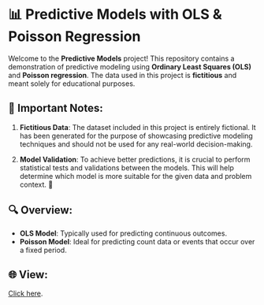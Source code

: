 # 📊 Predictive Models with OLS & Poisson Regression

Welcome to the **Predictive Models** project! This repository contains a demonstration of predictive modeling using **Ordinary Least Squares (OLS)** and **Poisson regression**. The data used in this project is **fictitious** and meant solely for educational purposes.

## 🚨 Important Notes:
1. **Fictitious Data**: The dataset included in this project is entirely fictional. It has been generated for the purpose of showcasing predictive modeling techniques and should not be used for any real-world decision-making.

2. **Model Validation**: To achieve better predictions, it is crucial to perform statistical tests and validations between the models. This will help determine which model is more suitable for the given data and problem context. 🚀

## 🔍 Overview:
- **OLS Model**: Typically used for predicting continuous outcomes.
- **Poisson Model**: Ideal for predicting count data or events that occur over a fixed period.

## 🌐 View:
[Click here](https://predict-models-additional-employee.streamlit.app/).
